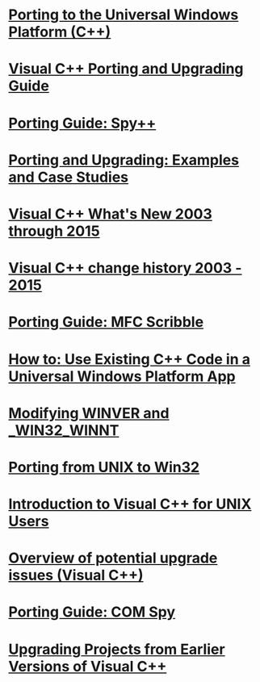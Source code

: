 # [Porting to the Universal Windows Platform (C++)](porting-to-the-universal-windows-platform-cpp.md)
# [Visual C++ Porting and Upgrading Guide](visual-cpp-porting-and-upgrading-guide.md)
# [Porting Guide: Spy++](porting-guide-spy-increment.md)
# [Porting and Upgrading: Examples and Case Studies](porting-and-upgrading-examples-and-case-studies.md)
# [Visual C++ What's New 2003 through 2015](visual-cpp-what-s-new-2003-through-2015.md)
# [Visual C++ change history 2003 - 2015](visual-cpp-change-history-2003-20151.md)
# [Porting Guide: MFC Scribble](porting-guide-mfc-scribble.md)
# [How to: Use Existing C++ Code in a Universal Windows Platform App](how-to-use-existing-cpp-code-in-a-universal-windows-platform-app.md)
# [Modifying WINVER and _WIN32_WINNT](modifying-winver-and-win32-winnt.md)
# [Porting from UNIX to Win32](porting-from-unix-to-win32.md)
# [Introduction to Visual C++ for UNIX Users](introduction-to-visual-cpp-for-unix-users.md)
# [Overview of potential upgrade issues (Visual C++)](overview-of-potential-upgrade-issues-visual-cpp.md)
# [Porting Guide: COM Spy](porting-guide-com-spy.md)
# [Upgrading Projects from Earlier Versions of Visual C++](upgrading-projects-from-earlier-versions-of-visual-cpp.md)
